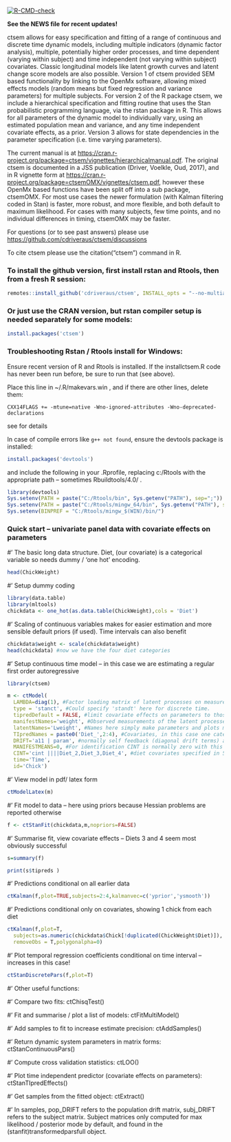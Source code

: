 
<!-- README.md is generated from README.Rmd. Please edit that file -->

<!-- badges: start -->
[![R-CMD-check](https://github.com/cdriveraus/ctsem/workflows/R-CMD-check/badge.svg)](https://github.com/cdriveraus/ctsem/actions)
<!-- badges: end -->

**See the NEWS file for recent updates\!**

ctsem allows for easy specification and fitting of a range of continuous
and discrete time dynamic models, including multiple indicators (dynamic
factor analysis), multiple, potentially higher order processes, and time
dependent (varying within subject) and time independent (not varying
within subject) covariates. Classic longitudinal models like latent
growth curves and latent change score models are also possible. Version
1 of ctsem provided SEM based functionality by linking to the OpenMx
software, allowing mixed effects models (random means but fixed
regression and variance parameters) for multiple subjects. For version 2
of the R package ctsem, we include a hierarchical specification and
fitting routine that uses the Stan probabilistic programming language,
via the rstan package in R. This allows for all parameters of the
dynamic model to individually vary, using an estimated population mean
and variance, and any time independent covariate effects, as a prior.
Version 3 allows for state dependencies in the parameter specification
(i.e. time varying parameters).

The current manual is at
<https://cran.r-project.org/package=ctsem/vignettes/hierarchicalmanual.pdf>.
The original ctsem is documented in a JSS publication (Driver, Voelkle,
Oud, 2017), and in R vignette form at
<https://cran.r-project.org/package=ctsemOMX/vignettes/ctsem.pdf>,
however these OpenMx based functions have been split off into a sub
package, ctsemOMX. For most use cases the newer formulation (with Kalman
filtering coded in Stan) is faster, more robust, and more flexible, and
both default to maximum likelihood. For cases with many subjects, few
time points, and no individual differences in timing, ctsemOMX may be
faster.

For questions (or to see past answers) please use
<https://github.com/cdriveraus/ctsem/discussions>

To cite ctsem please use the citation(“ctsem”) command in R.

### To install the github version, first install rstan and Rtools, then from a fresh R session:

``` r
remotes::install_github('cdriveraus/ctsem', INSTALL_opts = "--no-multiarch", dependencies = c("Depends", "Imports"))
```

### Or just use the CRAN version, but rstan compiler setup is needed separately for some models:

``` r
install.packages('ctsem')
```

### Troubleshooting Rstan / Rtools install for Windows:

Ensure recent version of R and Rtools is installed. If the
installctsem.R code has never been run before, be sure to run that (see
above).

Place this line in \~/.R/makevars.win , and if there are other lines,
delete them:

    CXX14FLAGS += -mtune=native -Wno-ignored-attributes -Wno-deprecated-declarations

see  for details

In case of compile errors like `g++ not found`, ensure the devtools
package is installed:

``` r
install.packages('devtools')
```

and include the following in your .Rprofile, replacing c:/Rtools with
the appropriate path – sometimes Rbuildtools/4.0/ .

``` r
library(devtools)
Sys.setenv(PATH = paste("C:/Rtools/bin", Sys.getenv("PATH"), sep=";"))
Sys.setenv(PATH = paste("C:/Rtools/mingw_64/bin", Sys.getenv("PATH"), sep=";"))
Sys.setenv(BINPREF = "C:/Rtools/mingw_$(WIN)/bin/")
```

### Quick start – univariate panel data with covariate effects on parameters

\#’ The basic long data structure. Diet, (our covariate) is a
categorical variable so needs dummy / ‘one hot’ encoding.

``` r
head(ChickWeight) 
```

\#’ Setup dummy coding

``` r
library(data.table)
library(mltools)
chickdata <- one_hot(as.data.table(ChickWeight),cols = 'Diet')
```

\#’ Scaling of continuous variables makes for easier estimation and more
sensible default priors (if used). Time intervals can also benefit

``` r
chickdata$weight <- scale(chickdata$weight) 
head(chickdata) #now we have the four diet categories
```

\#’ Setup continuous time model – in this case we are estimating a
regular first order autoregressive

``` r
library(ctsem)

m <- ctModel(
  LAMBDA=diag(1), #Factor loading matrix of latent processes on measurements, fixed to 1
  type = 'stanct', #Could specify 'standt' here for discrete time.
  tipredDefault = FALSE, #limit covariate effects on parameters to those explicitly specified
  manifestNames='weight', #Observed measurements of the latent processes
  latentNames='Lweight', #Names here simply make parameters and plots more interpretable
  TIpredNames = paste0('Diet_',2:4), #Covariates, in this case one category needs to be baseline...
  DRIFT='a11 | param', #normally self feedback (diagonal drift terms) are restricted to negative
  MANIFESTMEANS=0, #For identification CINT is normally zero with this freely estimated
  CINT='cint ||||Diet_2,Diet_3,Diet_4', #diet covariates specified in 5th 'slot' (four '|' separators)
  time='Time',
  id='Chick')
```

\#’ View model in pdf/ latex form

``` r
ctModelLatex(m)
```

\#’ Fit model to data – here using priors because Hessian problems are
reported otherwise

``` r
f <- ctStanFit(chickdata,m,nopriors=FALSE) 
```

\#’ Summarise fit, view covariate effects – Diets 3 and 4 seem most
obviously successful

``` r
s=summary(f)

print(s$tipreds )
```

\#’ Predictions conditional on all earlier data

``` r
ctKalman(f,plot=TRUE,subjects=2:4,kalmanvec=c('yprior','ysmooth')) 
```

\#’ Predictions conditional only on covariates, showing 1 chick from
each diet

``` r
ctKalman(f,plot=T, 
  subjects=as.numeric(chickdata$Chick[!duplicated(ChickWeight$Diet)]),
  removeObs = T,polygonalpha=0)
```

\#’ Plot temporal regression coefficients conditional on time interval –
increases in this case\!

``` r
ctStanDiscretePars(f,plot=T) 
```

\#’ Other useful functions:

\#’ Compare two fits: ctChisqTest()

\#’ Fit and summarise / plot a list of models: ctFitMultiModel()

\#’ Add samples to fit to increase estimate precision: ctAddSamples()

\#’ Return dynamic system parameters in matrix forms:
ctStanContinuousPars()

\#’ Compute cross validation statistics: ctLOO()

\#’ Plot time independent predictor (covariate effects on parameters):
ctStanTIpredEffects()

\#’ Get samples from the fitted object: ctExtract()

\#’ In samples, pop\_DRIFT refers to the population drift matrix,
subj\_DRIFT refers to the subject matrix. Subject matrices only computed
for max likelihood / posterior mode by default, and found in the
\(stanfit\)transformedparsfull object.
